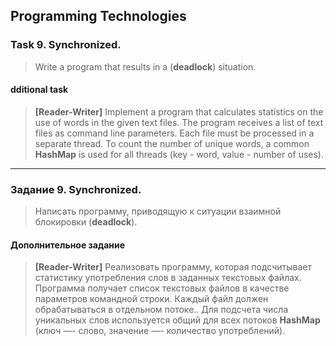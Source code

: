 ## Programming Technologies
### Task 9. Synchronized.
>Write a program that results in a (**deadlock**) situation.

#### dditional task
> **[Reader-Writer]** Implement a program that calculates statistics on the use of words in the given text files. The program receives a list of text files as command line parameters. Each file must be processed in a separate thread. To count the number of unique words, a common **HashMap** is used for all threads (key - word, value - number of uses). 
---
### Задание 9. Synchronized.
>Написать программу, приводящую к ситуации взаимной блокировки (**deadlock**).

#### Дополнительное задание
>**[Reader-Writer]** Реализовать программу, которая подсчитывает статистику употребления слов в заданных текстовых файлах. Программа получает список текстовых файлов в качестве параметров командной строки. Каждый файл должен обрабатываться в отдельном потоке.. Для подсчета числа уникальных слов используется общий для всех потоков **HashMap** (ключ —- слово, значение —- количество употреблений).
